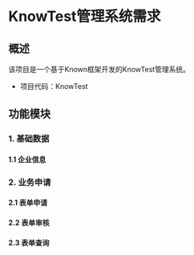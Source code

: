 # KnowTest管理系统需求

## 概述

该项目是一个基于Known框架开发的KnowTest管理系统。
- 项目代码：KnowTest

## 功能模块

### 1. 基础数据

#### 1.1 企业信息


### 2. 业务申请

#### 2.1 表单申请


#### 2.2 表单审核


#### 2.3 表单查询
